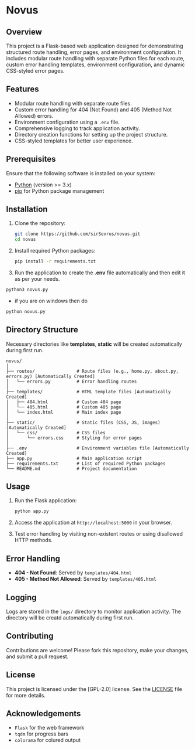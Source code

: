 # Novus

## Overview
This project is a Flask-based web application designed for demonstrating structured route handling, error pages, and environment configuration. It includes modular route handling with separate Python files for each route, custom error handling templates, environment configuration, and dynamic CSS-styled error pages.

## Features
- Modular route handling with separate route files.
- Custom error handling for 404 (Not Found) and 405 (Method Not Allowed) errors.
- Environment configuration using a `.env` file.
- Comprehensive logging to track application activity.
- Directory creation functions for setting up the project structure.
- CSS-styled templates for better user experience.

## Prerequisites
Ensure that the following software is installed on your system:
- [Python](https://www.python.org/downloads/) (version >= 3.x)
- [pip](https://pip.pypa.io/en/stable/installation/) for Python package management

## Installation
1. Clone the repository:
   ```bash
   git clone https://github.com/sirSevrus/novus.git
   cd novus
   ```

2. Install required Python packages:
   ```bash
   pip install -r requirements.txt
   ```

3. Run the application to create the **.env** file automatically and then edit it as per your needs.
```bash
python3 novus.py
```
- if you are on windows then do
```bash
python novus.py
```

## Directory Structure
Necessary directories like **templates**, **static** will be created automatically during first run.
```
novus/
│
├── routes/                # Route files (e.g., home.py, about.py, errors.py) [Automatically Created]
│   └── errors.py          # Error handling routes
│
├── templates/             # HTML template files [Automatically Created]
│   ├── 404.html           # Custom 404 page
│   └── 405.html           # Custom 405 page
│   └── index.html         # Main index page
│
├── static/                # Static files (CSS, JS, images) [Automatically Created]
│   └── css/               # CSS files
│       └── errors.css     # Styling for error pages
│
├── .env                   # Environment variables file [Automatically Created]
├── app.py                 # Main application script
├── requirements.txt       # List of required Python packages
└── README.md              # Project documentation
```

## Usage
1. Run the Flask application:
   ```bash
   python app.py
   ```

2. Access the application at `http://localhost:5000` in your browser.

3. Test error handling by visiting non-existent routes or using disallowed HTTP methods.

## Error Handling
- **404 - Not Found**: Served by `templates/404.html`
- **405 - Method Not Allowed**: Served by `templates/405.html`

## Logging
Logs are stored in the `logs/` directory to monitor application activity. The directory will be creatd automatically during first run.

## Contributing
Contributions are welcome! Please fork this repository, make your changes, and submit a pull request.

## License
This project is licensed under the [GPL-2.0] license. See the [LICENSE](./LICENSE) file for more details.

## Acknowledgements
- `Flask` for the web framework
- `tqdm` for progress bars
- `colorama` for colured output
